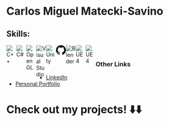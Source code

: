 # Carlos Miguel Matecki-Savino

## Skills:
[<img align="left" alt="C++" width="26px" src="https://raw.githubusercontent.com/isocpp/logos/master/cpp_logo.png" />](https://www.cplusplus.com/)
[<img align="left" alt="C#" width="26px" src="https://johobase.com/jb/wp-content/uploads/csharp-logo-hexagon-300.png" />](https://docs.microsoft.com/en-us/dotnet/csharp/)
[<img align="left" alt="OpenGL" width="26px" src="https://cdn.freebiesupply.com/logos/large/2x/opengl-1-logo-png-transparent.png" />](https://www.opengl.org//)
[<img align="left" margin="10px" alt="Visual Studio" width="26px" src="https://upload.wikimedia.org/wikipedia/commons/thumb/c/cd/Visual_Studio_2017_Logo.svg/1200px-Visual_Studio_2017_Logo.svg.png" />](https://visualstudio.microsoft.com/)
[<img align="left" alt="Unity" width="26px" src="https://cdn.wikitude.com/static-website/2017/09/26172454/unity-icon-vector-logo.png" />](https://unity.com/)
[<img align="left" alt="GitHub" width="26px" src="https://raw.githubusercontent.com/github/explore/78df643247d429f6cc873026c0622819ad797942/topics/github/github.png" />](https://github.com/)
[<img align="left" alt="Blender" width="26px" src="https://upload.wikimedia.org/wikipedia/commons/thumb/0/0c/Blender_logo_no_text.svg/1251px-Blender_logo_no_text.svg.png" />](https://www.blender.org/)
[<img align="left" alt="UE4" width="26px" src="https://cdn.iconscout.com/icon/free/png-512/unreal-engine-555438.png" />](https://www.unrealengine.com)
[<img align="left" alt="UE4" width="26px" src="(https://www.google.com/url?sa=i&url=https%3A%2F%2Fwww.logo.wine%2Flogo%2FVulkan_%2528API%2529&psig=AOvVaw2DH_LkE2XngB4_WHCjhidW&ust=1720595224227000&source=images&cd=vfe&opi=89978449&ved=0CBEQjRxqFwoTCKD6wOqymYcDFQAAAAAdAAAAABAI)" />](https://www.vulkan.org/)
<br /> 
 
 
 ### Other Links
- [LinkedIn](https://www.linkedin.com/in/CarlosMatecki/)
- [Personal Portfolio](https://www.carlosmatecki.com/)

# Check out my projects! :arrow_down::arrow_down:
